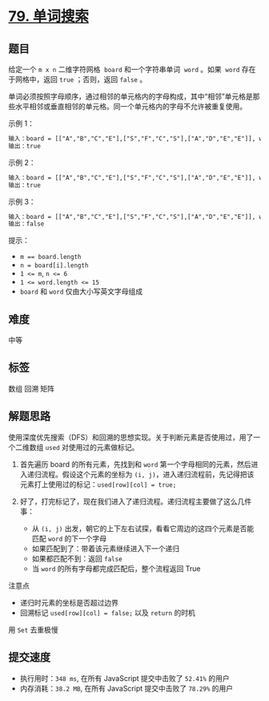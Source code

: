 # [79. 单词搜索](https://leetcode-cn.com/problems/word-search/)

## 题目

给定一个 `m x n` 二维字符网格  `board` 和一个字符串单词  `word` 。如果  `word` 存在于网格中，返回 `true` ；否则，返回 `false` 。

单词必须按照字母顺序，通过相邻的单元格内的字母构成，其中“相邻”单元格是那些水平相邻或垂直相邻的单元格。同一个单元格内的字母不允许被重复使用。

示例 1：

```txt
输入：board = [["A","B","C","E"],["S","F","C","S"],["A","D","E","E"]], word = "ABCCED"
输出：true
```

示例 2：

```txt
输入：board = [["A","B","C","E"],["S","F","C","S"],["A","D","E","E"]], word = "SEE"
输出：true
```

示例 3：

```txt
输入：board = [["A","B","C","E"],["S","F","C","S"],["A","D","E","E"]], word = "ABCB"
输出：false
```

提示：

- `m == board.length`
- `n = board[i].length`
- `1 <= m`, `n <= 6`
- `1 <= word.length <= 15`
- `board` 和 `word` 仅由大小写英文字母组成

## 难度

中等

## 标签

数组 回溯 矩阵

## 解题思路

使用深度优先搜索（DFS）和回溯的思想实现。关于判断元素是否使用过，用了一个二维数组 `used` 对使用过的元素做标记。

1. 首先遍历 board 的所有元素，先找到和 `word` 第一个字母相同的元素，然后进入递归流程。假设这个元素的坐标为 `(i, j)`，进入递归流程前，先记得把该元素打上使用过的标记：`used[row][col] = true;`
2. 好了，打完标记了，现在我们进入了递归流程。递归流程主要做了这么几件事：

   - 从 `(i, j)` 出发，朝它的上下左右试探，看看它周边的这四个元素是否能匹配 `word` 的下一个字母
   - 如果匹配到了：带着该元素继续进入下一个递归
   - 如果都匹配不到：返回 `false`
   - 当 `word` 的所有字母都完成匹配后，整个流程返回 True

注意点

- 递归时元素的坐标是否超过边界
- 回溯标记 `used[row][col] = false;` 以及 `return` 的时机

用 `Set` 去重极慢

## 提交速度

- 执行用时：`348 ms`, 在所有 JavaScript 提交中击败了 `52.41%` 的用户
- 内存消耗：`38.2 MB`, 在所有 JavaScript 提交中击败了 `78.29%` 的用户
